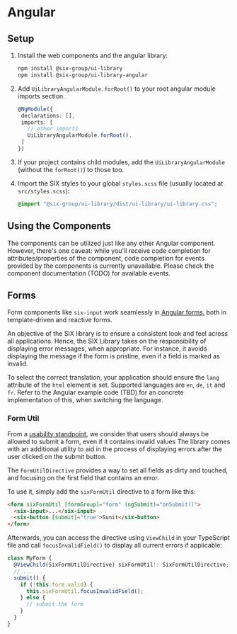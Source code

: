 # Angular

## Setup

1. Install the web components and the angular library:

   ```bash
   npm install @six-group/ui-library
   npm install @six-group/ui-library-angular
   ```

2. Add `UiLibraryAngularModule.forRoot()` to your root angular module imports section.

   ```ts
   @NgModule({
    declarations: [],
    imports: [
      // other imports
      UiLibraryAngularModule.forRoot(),
    ]
   })
   ```

3. If your project contains child modules, add the `UiLibraryAngularModule` (without the
   `forRoot()`) to those too.
4. Import the SIX styles to your global `styles.scss` file (usually located at `src/styles.scss`):

   ```scss
   @import "@six-group/ui-library/dist/ui-library/ui-library.css";
   ```

## Using the Components

The components can be utilized just like any other Angular component. However, there's one caveat:
while you'll receive code completion for attributes/properties of the component, code completion for
events provided by the components is currently unavailable. Please check the component documentation
(TODO) for available events.

## Forms

Form components like `six-input` work seamlessly in
[Angular forms](https://angular.io/guide/forms-overview), both in template-driven and reactive
forms.

An objective of the SIX library is to ensure a consistent look and feel across all applications.
Hence, the SIX Library takes on the responsibility of displaying error messages, when appropriate.
For instance, it avoids displaying the message if the form is pristine, even if a field is marked as
invalid.

To select the correct translation, your application should ensure the `lang` attribute of the `html`
element is set. Supported languages are `en`, `de`, `it` and `fr`. Refer to the Angular example code
(TBD) for an concrete implementation of this, when switching the language.

### Form Util

From a
[usability standpoint](https://www.bennadel.com/blog/4419-the-user-experience-ux-of-disabled-form-buttons.htm),
we consider that users should always be allowed to submit a form, even if it contains invalid values
The library comes with an additional utility to aid in the process of displaying errors after the
user clicked on the submit button.

The `FormUtilDirective` provides a way to set all fields as dirty and touched, and focusing on the
first field that contains an error.

To use it, simply add the `sixFormUtil` directive to a form like this:

```html
<form sixFormUtil [formGroup]="form" (ngSubmit)="onSubmit()">
  <six-input>...</six-input>
  <six-button [submit]="true">Sunit</six-button>
</form>
```

Afterwards, you can access the directive using `ViewChild` in your TypeScript file and call
`focusInvalidField()` to display all current errors if applicable:

```ts
class MyForm {
  @ViewChild(SixFormUtilDirective) sixFormUtil!: SixFormUtilDirective;
  // ...
  submit() {
    if (!this.form.valid) {
      this.sixFormUtil.focusInvalidField();
    } else {
      // submit the form
    }
  }
}
```
